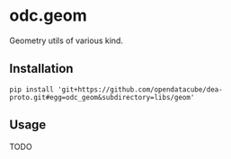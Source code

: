 odc.geom
========

Geometry utils of various kind.

Installation
------------

```
pip install 'git+https://github.com/opendatacube/dea-proto.git#egg=odc_geom&subdirectory=libs/geom'
```

Usage
-----

TODO
